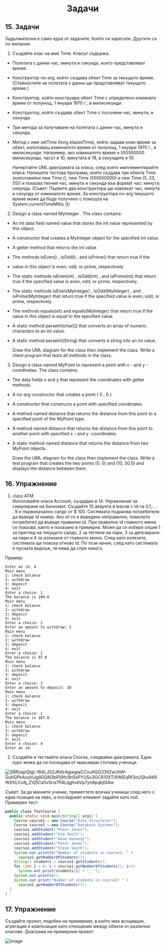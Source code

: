 <h1 align="center">Задачи</h1>

## 15. Задачи

Задължителна е само една от задачите. Която си харесате. Другите са по желание.
1. Създайте клас на име Time. Класът съдържа:
- Полетата с данни час, минута и секунда, които представляват време.
- Конструктор no-arg, който създава обект Time за текущото време. (Стойностите на полетата с данни ще представляват текущото време.)
- Конструктор, който конструира обект Time с определено изминало време
от полунощ, 1 януари 1970 г., в милисекунди.
- Конструктор, който създава обект Time с посочени час, минути,
и секунди.
- Три метода за получаване на полетата с данни час, минута и секунда.
- Метод с име setTime (long elapseTime), който задава ново време за
обект, използващ изминалото време от полунощ, 1 януари 1970 г., в милисекунди. Например, ако изминалото време е 555550000 милисекунди, часът е 10, минутата е 19, а секундите е 10.

  Начертайте UML диаграмата за класа, след което имплементирайте класа. Напишете тестова програма, която създава три обекта Time (използвайки new Time (), new Time (555550000) и new Time (5, 23, 55)) и показва техния час,
  минута и секунда във формат час: минута: секунда.
  (Съвет: Първите два конструктора ще извлекат час, минута и секунда
  от изминалото време. За конструктора no-arg текущото време може да бъде
  получено с помощта на System.currentTimeMillis ())

2. Design a class named MyInteger . The class contains:
- An int data field named value that stores the int value represented by
this object.
- A constructor that creates a MyInteger object for the specified int value.
- A getter method that returns the int value.
- The methods isEven() , isOdd() , and isPrime() that return true if the
- value in this object is even, odd, or prime, respectively.
- The static methods isEven(int) , isOdd(int) , and isPrime(int) that
return true if the specified value is even, odd, or prime, respectively.
- The static methods isEven(MyInteger) , isOdd(MyInteger) , and
isPrime(MyInteger) that return true if the specified value is even, odd,
or prime, respectively.
- The methods equals(int) and equals(MyInteger) that return true if
the value in this object is equal to the specified value.
- A static method parseInt(char[]) that converts an array of numeric
characters to an int value.
- A static method parseInt(String) that converts a string into an int value.

  Draw the UML diagram for the class then implement the class. Write a client
  program that tests all methods in the class.

3. Design a class named MyPoint to represent a point with x - and y -coordinates. The class contains:
- The data fields x and y that represent the coordinates with getter methods.
- A no-arg constructor that creates a point ( 0 , 0 ).
- A constructor that constructs a point with specified coordinates.
- A method named distance that returns the distance from this point to a
specified point of the MyPoint type.
- A method named distance that returns the distance from this point to
another point with specified x - and y -coordinates.
- A static method named distance that returns the distance from two MyPoint
objects.

  Draw the UML diagram for the class then implement the class. Write a test program that creates the two points (0, 0) and (10, 30.5) and displays the distance between them.

## 16. Упражнение

1. class АТМ  
Използвайте класа Account, създаден в 14. Упражнение за симулиране на банкомат. Създайте 10 акаунта в масив с id-та  0,1,. . . , 9
и първоначално салдо от $ 100. Системата подканва потребителя да въведе id номер. Ако id-то е въведено неправилно, помолете потребител
да въведе правилно id. При правилно id главното меню се показва, както е показано в примернa. Може да се избере опция 1 за преглед на текущото салдо,
2 за теглене на пари, 3 за депозиране на пари и 4 за излизане от главното меню. След като излезете, системата ще поиска отново id. По този начин,
след като системата е пусната веднъж, тя няма да спре никога.

Пример: 

```
Enter an id: 4
Main menu
1: check balance
2: withdraw
3: deposit
4: exit
Enter a choice: 1
The balance is 100.0
Main menu
1: check balance
2: withdraw
3: deposit
4: exit
Enter a choice: 2
Enter an amount to withdraw: 3
Main menu
1: check balance
2: withdraw
3: deposit
4: exit
Enter a choice: 1
The balance is 97.0
Main menu
1: check balance
2: withdraw
3: deposit
4: exit
Enter a choice: 3
Enter an amount to deposit: 10
Main menu
1: check balance
2: withdraw
3: deposit
4: exit
Enter a choice: 1
The balance is 107.0
Main menu
1: check balance
2: withdraw
3: deposit
4: exit
Enter a choice: 4
Enter an id:
```

2. Създайте и тествайте класа Course, следвайки диаграмата. Един курс може да се посещава от максимум стотима ученици.

![SRRzqpQtgL-W4LJ02JKdz4gjwgiaCCvuXQQ33tl2wUhW-GutIQPkAsxlrlJg8GQN3blPj9fc9n5sPYUSu3GCR10XTiXWlEqRf3oUQks948WXXLVxAj_ZVj5Ca5vSns7fl4LqghvbVp7yn6pqkjIX4w](https://github.com/rayagrigorova/java-exercises/assets/72023155/fffbbfef-f8d6-4b83-9c03-2f27f6034345)

Съвет: За да махнете ученик, преместете всички ученици след него с една позиция на ляво, а последният елемент задайте като null.
Примерен тест:

```java
public class TestCourse {
  public static void main(String[] args) {
    Course course1 = new Course("Data Structures");
    Course course2 = new Course("Database Systems");
    course1.addStudent("Peter Jones");
    course1.addStudent("Kim Smith");
    course1.addStudent("Anne Kennedy");
    course2.addStudent("Peter Jones");
    course2.addStudent("Steve Smith");
    System.out.println("Number of students in course1: " +
      course1.getNumberOfStudents());
    String[] students = course1.getStudents();
    for (int i = 0; i < course1.getNumberOfStudents(); i++)
      System.out.print(students[i] + ", ");
    System.out.println();
    System.out.print("Number of students in course2: " +
      course2.getNumberOfStudents());
  }
}
```

## 17. Упражнение

Създайте проект, подобен на примерния, в който има асоциация, агрегация и композиция като отношения между обекти от различни класове.
Диаграма на примерния проект: 

![image](https://github.com/rayagrigorova/java-exercises/assets/72023155/565c837f-5327-46e7-a194-c24ca88774f6)



